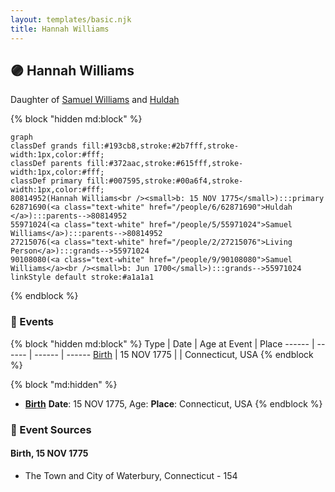 ```yaml
---
layout: templates/basic.njk
title: Hannah Williams
---
```

## 🟣 Hannah Williams

Daughter of [Samuel Williams](/people/5/55971024) and [Huldah ](/people/6/62871690)

{% block "hidden md:block" %}
```mermaid
graph
classDef grands fill:#193cb8,stroke:#2b7fff,stroke-width:1px,color:#fff;
classDef parents fill:#372aac,stroke:#615fff,stroke-width:1px,color:#fff;
classDef primary fill:#007595,stroke:#00a6f4,stroke-width:1px,color:#fff;
80814952(Hannah Williams<br /><small>b: 15 NOV 1775</small>):::primary
62871690(<a class="text-white" href="/people/6/62871690">Huldah </a>):::parents-->80814952
55971024(<a class="text-white" href="/people/5/55971024">Samuel Williams</a>):::parents-->80814952
27215076(<a class="text-white" href="/people/2/27215076">Living Person</a>):::grands-->55971024
90108080(<a class="text-white" href="/people/9/90108080">Samuel Williams</a><br /><small>b: Jun 1700</small>):::grands-->55971024
linkStyle default stroke:#a1a1a1
```
{% endblock %}

### 📆 Events

{% block "hidden md:block" %}
Type | Date | Age at Event | Place
------ | ------ | ------ | ------
[Birth](#event-event-2) | 15 NOV 1775 |  | Connecticut, USA
{% endblock %}

{% block "md:hidden" %}
- **[Birth](#event-event-2)**
**Date**: 15 NOV 1775, Age:
**Place**: Connecticut, USA
{% endblock %}

### 📰 Event Sources

#### <a id="event-event-2"></a> Birth, 15 NOV 1775
* The Town and City of Waterbury, Connecticut  - 154